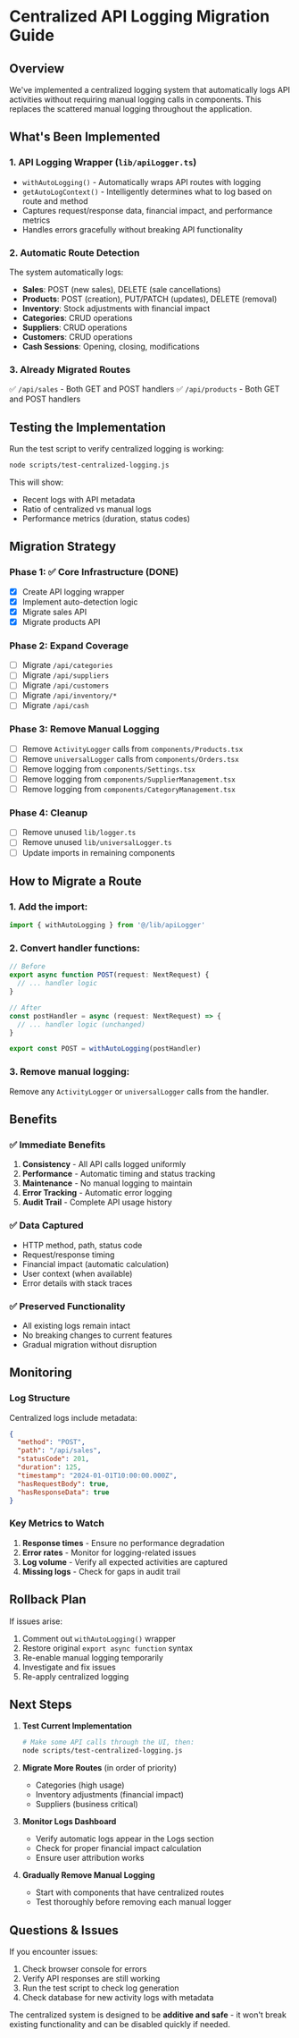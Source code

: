 # Centralized API Logging Migration Guide

## Overview

We've implemented a centralized logging system that automatically logs API activities without requiring manual logging calls in components. This replaces the scattered manual logging throughout the application.

## What's Been Implemented

### 1. **API Logging Wrapper (`lib/apiLogger.ts`)**
- `withAutoLogging()` - Automatically wraps API routes with logging
- `getAutoLogContext()` - Intelligently determines what to log based on route and method
- Captures request/response data, financial impact, and performance metrics
- Handles errors gracefully without breaking API functionality

### 2. **Automatic Route Detection**
The system automatically logs:
- **Sales**: POST (new sales), DELETE (sale cancellations)
- **Products**: POST (creation), PUT/PATCH (updates), DELETE (removal)
- **Inventory**: Stock adjustments with financial impact
- **Categories**: CRUD operations
- **Suppliers**: CRUD operations
- **Customers**: CRUD operations
- **Cash Sessions**: Opening, closing, modifications

### 3. **Already Migrated Routes**
✅ `/api/sales` - Both GET and POST handlers
✅ `/api/products` - Both GET and POST handlers

## Testing the Implementation

Run the test script to verify centralized logging is working:

```bash
node scripts/test-centralized-logging.js
```

This will show:
- Recent logs with API metadata
- Ratio of centralized vs manual logs
- Performance metrics (duration, status codes)

## Migration Strategy

### Phase 1: ✅ **Core Infrastructure (DONE)**
- [x] Create API logging wrapper
- [x] Implement auto-detection logic
- [x] Migrate sales API
- [x] Migrate products API

### Phase 2: **Expand Coverage**
- [ ] Migrate `/api/categories`
- [ ] Migrate `/api/suppliers`
- [ ] Migrate `/api/customers`
- [ ] Migrate `/api/inventory/*`
- [ ] Migrate `/api/cash`

### Phase 3: **Remove Manual Logging**
- [ ] Remove `ActivityLogger` calls from `components/Products.tsx`
- [ ] Remove `universalLogger` calls from `components/Orders.tsx`
- [ ] Remove logging from `components/Settings.tsx`
- [ ] Remove logging from `components/SupplierManagement.tsx`
- [ ] Remove logging from `components/CategoryManagement.tsx`

### Phase 4: **Cleanup**
- [ ] Remove unused `lib/logger.ts`
- [ ] Remove unused `lib/universalLogger.ts`
- [ ] Update imports in remaining components

## How to Migrate a Route

### 1. Add the import:
```typescript
import { withAutoLogging } from '@/lib/apiLogger'
```

### 2. Convert handler functions:
```typescript
// Before
export async function POST(request: NextRequest) {
  // ... handler logic
}

// After
const postHandler = async (request: NextRequest) => {
  // ... handler logic (unchanged)
}

export const POST = withAutoLogging(postHandler)
```

### 3. Remove manual logging:
Remove any `ActivityLogger` or `universalLogger` calls from the handler.

## Benefits

### ✅ **Immediate Benefits**
1. **Consistency** - All API calls logged uniformly
2. **Performance** - Automatic timing and status tracking
3. **Maintenance** - No manual logging to maintain
4. **Error Tracking** - Automatic error logging
5. **Audit Trail** - Complete API usage history

### ✅ **Data Captured**
- HTTP method, path, status code
- Request/response timing
- Financial impact (automatic calculation)
- User context (when available)
- Error details with stack traces

### ✅ **Preserved Functionality**
- All existing logs remain intact
- No breaking changes to current features
- Gradual migration without disruption

## Monitoring

### Log Structure
Centralized logs include metadata:
```json
{
  "method": "POST",
  "path": "/api/sales",
  "statusCode": 201,
  "duration": 125,
  "timestamp": "2024-01-01T10:00:00.000Z",
  "hasRequestBody": true,
  "hasResponseData": true
}
```

### Key Metrics to Watch
1. **Response times** - Ensure no performance degradation
2. **Error rates** - Monitor for logging-related issues
3. **Log volume** - Verify all expected activities are captured
4. **Missing logs** - Check for gaps in audit trail

## Rollback Plan

If issues arise:
1. Comment out `withAutoLogging()` wrapper
2. Restore original `export async function` syntax
3. Re-enable manual logging temporarily
4. Investigate and fix issues
5. Re-apply centralized logging

## Next Steps

1. **Test Current Implementation**
   ```bash
   # Make some API calls through the UI, then:
   node scripts/test-centralized-logging.js
   ```

2. **Migrate More Routes** (in order of priority)
   - Categories (high usage)
   - Inventory adjustments (financial impact)
   - Suppliers (business critical)

3. **Monitor Logs Dashboard**
   - Verify automatic logs appear in the Logs section
   - Check for proper financial impact calculation
   - Ensure user attribution works

4. **Gradually Remove Manual Logging**
   - Start with components that have centralized routes
   - Test thoroughly before removing each manual logger

## Questions & Issues

If you encounter issues:
1. Check browser console for errors
2. Verify API responses are still working
3. Run the test script to check log generation
4. Check database for new activity logs with metadata

The centralized system is designed to be **additive and safe** - it won't break existing functionality and can be disabled quickly if needed.





